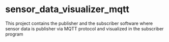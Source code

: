 # sensor_data_visualizer_mqtt
This project contains the publisher and the subscriber software where sensor data is publisher via MQTT protocol and visualized in the subscriber program
